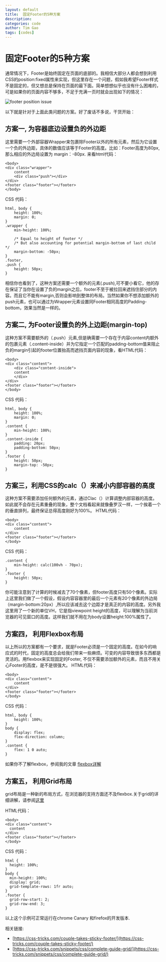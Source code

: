 ```yaml
---
layout: default
title:  固定Footer的5种方案
description: 
categories: code
author: Tim Gao
tags: [codes]
---
```


# 固定Footer的5种方案

通常情况下，Footer是始终固定在页面的底部的。我相信大部分人都会想到利用CSS的position:fixed属性来实现，但这里存在一个问题，假如我希望Footer样式不是固定的，但又想总是保持在页面的最下面。简单想想似乎也没有什么困难的，可是如果你的页面内容不够多，不足于充满一页时就会出现如下的情况：

  ![footer position issue]({{site.baseurl}}/assets/img/footer_issue.jpg) 

以下就是针对于上面此类问题的方案。好了废话不多说，干货开始：

## 方案一, 为容器底边设置负的外边距

这里需要一个外部容器Wrapper来包裹除Footer以外的所有元素，然后为它设置一个负的外边距，具体的数值应该等于Footer的高度。比如：Footer高度为80px,那么相应的外边局设置为 margin：-80px. 来看html代码：

    <body>
    <div class="wrapper">
        content
        <div class="push"></div>
    </div>
    <footer class="footer"></footer>
    </body>

CSS 代码：

    html, body {
        height: 100%;
        margin: 0;
    }
    .wrapper {
        min-height: 100%;

        /* Equal to height of footer */
        /* But also accounting for potential margin-bottom of last child */
        margin-bottom: -50px;
    }
    .footer,
    .push {
        height: 50px;
    }

相信你也看到了，这种方案还需要一个额外的元素(.push),可不要小看它，他的存在保证了当你在设置了负的margin之后，footer不至于被拉回来遮挡住部分的内容。而且它不能有margin,否则会影响到整体的布局。当然如果你不想添加额外的push元素，也可以通过为Wrapper元素设置同Footer相同高度的Padding-bottom，效果当然是一样的。

## 方案二, 为Footer设置负的外上边距(margin-top)

这种方案不需要额外的（.push）元素,但是确需要一个存在于内容content内额外的包裹元素（.content-inside）并为它指定一个匹配的padding-bottom值来阻止负的margin引起的footer位置抬高而遮挡页面内容的现象，看HTML代码：

    <body>
    <div class="content">
        <div class="content-inside">
        content
        </div>
    </div>
    <footer class="footer"></footer>
    </body>

CSS 代码：

    html, body {
        height: 100%;
        margin: 0;
    }
    .content {
        min-height: 100%;
    }
    .content-inside {
        padding: 20px;
        padding-bottom: 50px;
    }
    .footer {
        height: 50px;
        margin-top: -50px;
    }

## 方案三，利用CSS的calc（）来减小内部容器的高度

这种方案不需要添加任何额外的元素，通过Clac（）计算调整内部容器的高度。如此就不会存在元素重叠的现象，整个文档看起来就像叠罗汉一样，一个挨着一个的垂直排列，最终保证总得高度刚好为100%。 HTML代码：

    <body>
    <div class="content">
        content
    </div>
    <footer class="footer"></footer>
    </body>

CSS 代码：

    .content {
        min-height: calc(100vh - 70px);
    }
    .footer {
        height: 50px;
    }

你可能注意到了计算的时候减去了70个像素，但footer高度只有50个像素。实际上这里我们做了一个假设，假设内容容器里的最后一个元素有20个像素的外边局（margin-bottom:20px）,所以应该减去这个边距才是真正的内容的高度。另外我这里用了一个新的单位VH，它是指viewpoint height的高度，可以理解为当前浏览器的可见窗口的高度。这样我们就不用在为body设置height:100%属性了。

## 方案四， 利用Flexbox布局

以上所以的方案都有一个要求，就是Footer必须是一个固定的高度。在如今的响应式的时代，固定的高度总会给我们带来一些麻烦。可变的内容导致很多东西都是灵活的。用flexbox来实现固定的Footer, 不仅不需要添加额外的元素，而且不用关心Footer的高度，是不是很强大。 HTML代码：

    <body>
    <div class="content">
        content
    </div>
    <footer class="footer"></footer>
    </body>

CSS 代码：

    html, body {
        height: 100%;
    }
    body {
        display: flex;
        flex-direction: column;
    }
    .content {
        flex: 1 0 auto;
    }

如果你不了解flexbox，参阅我的文章 [flexbox详解](/2017-07-15/flexbox)

## 方案五， 利用Grid布局

grid布局是一种新的布局方式，在浏览器的支持方面还不及flexbox.关于grid的详细讲解，请参阅[这里](https://css-tricks.com/snippets/css/complete-guide-grid/)

HTML代码：
    
    <body>
    <div class="content">
      content
    </div>
    <footer class="footer"></footer>
    </body>
  
CSS 代码：

    html {
      height: 100%;
    }
    body {
      min-height: 100%;
      display: grid;
      grid-template-rows: 1fr auto;
    }
    .footer {
      grid-row-start: 2;
      grid-row-end: 3;
    }

以上这个示例可正常运行在chrome Canary 和firefox的开发版本.

相关链接: 
+ [https://css-tricks.com/couple-takes-sticky-footer/](https://css-tricks.com/couple-takes-sticky-footer/)
+ [https://css-tricks.com/snippets/css/complete-guide-grid/](https://css-tricks.com/snippets/css/complete-guide-grid/)